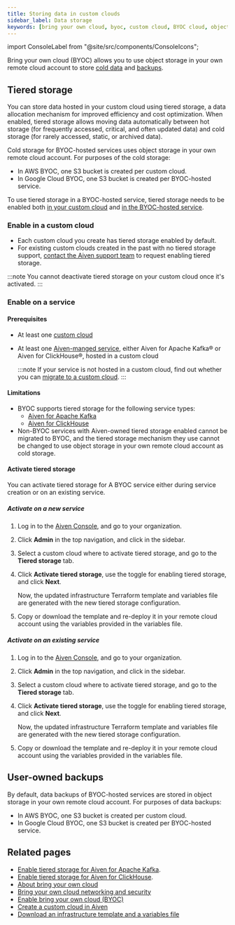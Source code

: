 ```yaml
---
title: Storing data in custom clouds
sidebar_label: Data storage
keywords: [bring your own cloud, byoc, custom cloud, BYOC cloud, object storage, tiered storage, S3 bucket, S3]
---
```


import ConsoleLabel from "@site/src/components/ConsoleIcons";

Bring your own cloud (BYOC) allows you to use object storage in your own remote cloud account to store [cold data](/docs/platform/howto/byoc/store-data#tiered-storage) and [backups](/docs/platform/howto/byoc/store-data#user-owned-backups).

## Tiered storage

You can store data hosted in your custom cloud using tiered storage, a data allocation
mechanism for improved efficiency and cost optimization. When enabled, tiered storage
allows moving data automatically between hot storage (for frequently accessed, critical,
and often updated data) and cold storage (for rarely accessed, static, or archived data).

Cold storage for BYOC-hosted services uses object storage in your own remote cloud account.
For purposes of the cold storage:

- In AWS BYOC, one S3 bucket is created per custom cloud.
- In Google Cloud BYOC, one S3 bucket is created per BYOC-hosted service.

To use tiered storage in a BYOC-hosted service, tiered storage needs to be enabled both
[in your custom cloud](/docs/platform/howto/byoc/store-data#enable-in-a-custom-cloud) and
[in the BYOC-hosted service](/docs/platform/howto/byoc/store-data#enable-on-a-service).

### Enable in a custom cloud

- Each custom cloud you create has tiered storage enabled by default.
- For existing custom clouds created in the past with no tiered storage support,
  [contact the Aiven support team](mailto:support@aiven.io) to request enabling tiered
  storage.

:::note
You cannot deactivate tiered storage on your custom cloud once it's activated.
:::

### Enable on a service

#### Prerequisites

- At least one [custom cloud](/docs/platform/howto/byoc/create-custom-cloud)
- At least one [Aiven-manged service](/docs/platform/howto/create_new_service), either
  Aiven for Apache Kafka® or Aiven for ClickHouse®, hosted in a custom cloud

  :::note
  If your service is not hosted in a custom cloud, find out whether you can
  [migrate to a custom cloud](/docs/platform/howto/byoc/manage-byoc-service#migrate-an-existing-service-to-a-custom-cloud).
  :::

#### Limitations

- BYOC supports tiered storage for the following service types:
  - [Aiven for Apache Kafka](/docs/products/kafka/howto/kafka-tiered-storage-get-started)
  - [Aiven for ClickHouse](/docs/products/clickhouse/concepts/clickhouse-tiered-storage)
- Non-BYOC services with Aiven-owned tiered storage enabled cannot be migrated to BYOC,
  and the tiered storage mechanism they use cannot be changed to use object storage in
  your own remote cloud account as cold storage.

#### Activate tiered storage

You can activate tiered storage for A BYOC service either during service creation or on
an existing service.

##### Activate on a new service

1. Log in to the [Aiven Console](https://console.aiven.io/), and go to your organization.
1. Click **Admin** in the top navigation, and click <ConsoleLabel name="bringyourowncloud"/>
   in the sidebar.
1. Select a custom cloud where to activate tiered storage, and go to the **Tiered storage**
   tab.
1. Click **Activate tiered storage**, use the toggle for enabling tiered storage, and click
   **Next**.

   Now, the updated infrastructure Terraform template and variables file are generated with
   the new tiered storage configuration.

1. Copy or download the template and re-deploy it in your remote cloud account using the
   variables provided in the variables file.

##### Activate on an existing service

1. Log in to the [Aiven Console](https://console.aiven.io/), and go to your organization.
1. Click **Admin** in the top navigation, and click <ConsoleLabel name="bringyourowncloud"/>
   in the sidebar.
1. Select a custom cloud where to activate tiered storage, and go to the **Tiered storage**
   tab.
1. Click **Activate tiered storage**, use the toggle for enabling tiered storage, and click
   **Next**.

   Now, the updated infrastructure Terraform template and variables file are generated with
   the new tiered storage configuration.

1. Copy or download the template and re-deploy it in your remote cloud account using the
   variables provided in the variables file.

## User-owned backups

By default, data backups of BYOC-hosted services are stored in object storage in your own
remote cloud account. For purposes of data backups:

- In AWS BYOC, one S3 bucket is created per custom cloud.
- In Google Cloud BYOC, one S3 bucket is created per BYOC-hosted service.

## Related pages

-   [Enable tiered storage for Aiven for Apache Kafka](/docs/products/kafka/howto/enable-kafka-tiered-storage).
-   [Enable tiered storage for Aiven for ClickHouse](/docs/products/kafka/howto/enable-kafka-tiered-storage).
-   [About bring your own cloud](/docs/platform/concepts/byoc)
-   [Bring your own cloud networking and security](/docs/platform/howto/byoc/networking-security)
-   [Enable bring your own cloud (BYOC)](/docs/platform/howto/byoc/enable-byoc)
-   [Create a custom cloud in Aiven](/docs/platform/howto/byoc/create-custom-cloud)
-   [Download an infrastructure template and a variables file](/docs/platform/howto/byoc/download-infrastructure-template)
